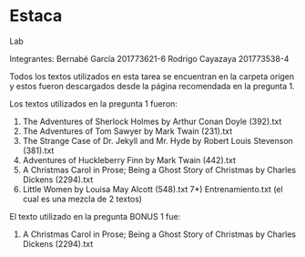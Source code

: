 # Estaca
Lab

Integrantes:
Bernabé García 201773621-6
Rodrigo Cayazaya 201773538-4

Todos los textos utilizados en esta tarea se encuentran en la carpeta origen y estos fueron descargados desde la página recomendada en la pregunta 1.

Los textos utilizados en la pregunta 1 fueron:
1) The Adventures of Sherlock Holmes by Arthur Conan Doyle (392).txt
2) The Adventures of Tom Sawyer by Mark Twain (231).txt
3) The Strange Case of Dr. Jekyll and Mr. Hyde by Robert Louis Stevenson (381).txt
4) Adventures of Huckleberry Finn by Mark Twain (442).txt
5) A Christmas Carol in Prose; Being a Ghost Story of Christmas by Charles Dickens (2294).txt
6) Little Women by Louisa May Alcott (548).txt
7*) Entrenamiento.txt (el cual es una mezcla de 2 textos)

El texto utilizado en la pregunta BONUS 1 fue:
1) A Christmas Carol in Prose; Being a Ghost Story of Christmas by Charles Dickens (2294).txt
